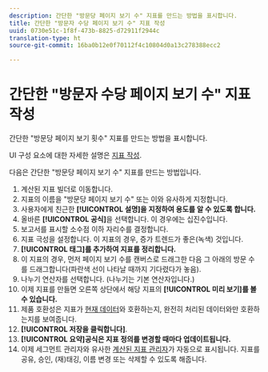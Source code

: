 ```yaml
---
description: 간단한 "방문당 페이지 보기 수" 지표를 만드는 방법을 표시합니다.
title: 간단한 "방문자 수당 페이지 보기 수" 지표 작성
uuid: 0730e51c-1f8f-473b-8825-d72911f2944c
translation-type: ht
source-git-commit: 16ba0b12e0f70112f4c10804d0a13c278388ecc2

---
```



# 간단한 "방문자 수당 페이지 보기 수" 지표 작성

간단한 "방문당 페이지 보기 횟수" 지표를 만드는 방법을 표시합니다.

UI 구성 요소에 대한 자세한 설명은 [지표 작성](/help/components/c-calcmetrics/c-workflow/cm-workflow/c-build-metrics/cm-build-metrics.md).

다음은 간단한 "방문당 페이지 보기 수" 지표를 만드는 방법입니다.

1. 계산된 지표 빌더로 이동합니다.
1. 지표의 이름을 "방문당 페이지 보기 수" 또는 이와 유사하게 지정합니다.
1. 사용자에게 친근한 **[!UICONTROL 설명]을 지정하여 용도를 알 수 있도록 합니다.**
1. 올바른 **[!UICONTROL 공식]**&#x200B;을 선택합니다. 이 경우에는 십진수입니다.
1. 보고서를 표시할 소수점 이하 자리수를 결정합니다.
1. 지표 극성을 설정합니다. 이 지표의 경우, 증가 트렌드가 좋은(녹색) 것입니다.
1. **[!UICONTROL 태그]를 추가하여 지표를 정리합니다.**
1. 이 지표의 경우, 먼저 페이지 보기 수를 캔버스로 드래그한 다음 그 아래의 방문 수를 드래그합니다(파란색 선이 나타날 때까지 기다렸다가 놓음).
1. 나누기 연산자를 선택합니다. (나누기는 기본 연산자입니다.)
1. 이제 지표를 만들면 오른쪽 상단에서 해당 지표의 **[!UICONTROL 미리 보기]를 볼 수 있습니다.**
1. 제품 호환성은 지표가 [현재 데이터](https://marketing.adobe.com/resources/help/ko_KR/reference/data_latency.html)와 호환하는지, 완전히 처리된 데이터와만 호환하는지를 보여줍니다.
1. **[!UICONTROL 저장을 클릭합니다]**.
1. **[!UICONTROL 요약]공식은 지표 정의를 변경할 때마다 업데이트됩니다.**
1. 이제 세그먼트 관리자와 유사한 [계산된 지표 관리자](/help/components/c-calcmetrics/c-workflow/cm-workflow/cm-manager.md)가 자동으로 표시됩니다. 지표를 공유, 승인, (재)태깅, 이름 변경 또는 삭제할 수 있도록 해줍니다.

